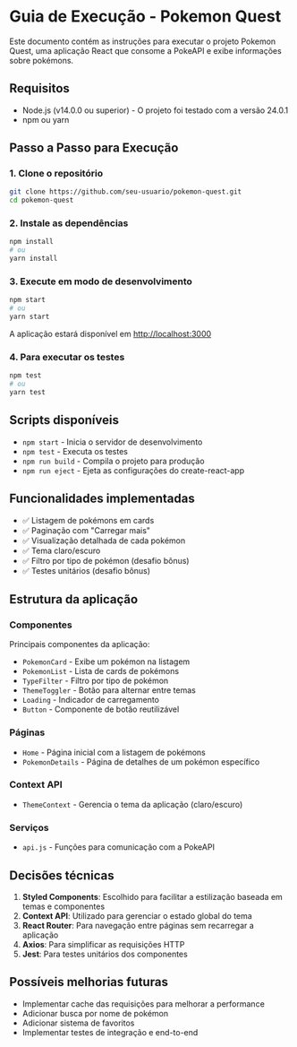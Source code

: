 # Guia de Execução - Pokemon Quest

Este documento contém as instruções para executar o projeto Pokemon Quest, uma aplicação React que consome a PokeAPI e exibe informações sobre pokémons.

## Requisitos

- Node.js (v14.0.0 ou superior) - O projeto foi testado com a versão 24.0.1
- npm ou yarn

## Passo a Passo para Execução

### 1. Clone o repositório

```bash
git clone https://github.com/seu-usuario/pokemon-quest.git
cd pokemon-quest
```

### 2. Instale as dependências

```bash
npm install
# ou
yarn install
```

### 3. Execute em modo de desenvolvimento

```bash
npm start
# ou
yarn start
```

A aplicação estará disponível em [http://localhost:3000](http://localhost:3000)

### 4. Para executar os testes

```bash
npm test
# ou
yarn test
```

## Scripts disponíveis

- `npm start` - Inicia o servidor de desenvolvimento
- `npm test` - Executa os testes
- `npm run build` - Compila o projeto para produção
- `npm run eject` - Ejeta as configurações do create-react-app

## Funcionalidades implementadas

- ✅ Listagem de pokémons em cards
- ✅ Paginação com "Carregar mais"
- ✅ Visualização detalhada de cada pokémon
- ✅ Tema claro/escuro
- ✅ Filtro por tipo de pokémon (desafio bônus)
- ✅ Testes unitários (desafio bônus)

## Estrutura da aplicação

### Componentes

Principais componentes da aplicação:

- `PokemonCard` - Exibe um pokémon na listagem
- `PokemonList` - Lista de cards de pokémons
- `TypeFilter` - Filtro por tipo de pokémon
- `ThemeToggler` - Botão para alternar entre temas
- `Loading` - Indicador de carregamento
- `Button` - Componente de botão reutilizável

### Páginas

- `Home` - Página inicial com a listagem de pokémons
- `PokemonDetails` - Página de detalhes de um pokémon específico

### Context API

- `ThemeContext` - Gerencia o tema da aplicação (claro/escuro)

### Serviços

- `api.js` - Funções para comunicação com a PokeAPI

## Decisões técnicas

1. **Styled Components**: Escolhido para facilitar a estilização baseada em temas e componentes
2. **Context API**: Utilizado para gerenciar o estado global do tema
3. **React Router**: Para navegação entre páginas sem recarregar a aplicação
4. **Axios**: Para simplificar as requisições HTTP
5. **Jest**: Para testes unitários dos componentes

## Possíveis melhorias futuras

- Implementar cache das requisições para melhorar a performance
- Adicionar busca por nome de pokémon
- Adicionar sistema de favoritos
- Implementar testes de integração e end-to-end